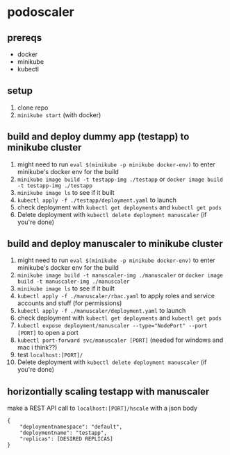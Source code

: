 # podoscaler

## prereqs
- docker
- minikube
- kubectl

## setup
1. clone repo
2. `minikube start` (with docker)

## build and deploy dummy app (testapp) to minikube cluster
1. might need to run `eval $(minikube -p minikube docker-env)` to enter minikube's docker env for the build
2. `minikube image build -t testapp-img ./testapp`
or `docker image build -t testapp-img ./testapp`
3. `minikube image ls` to see if it built
4. `kubectl apply -f ./testapp/deployment.yaml` to launch
5. check deployment with `kubectl get deployments` and `kubectl get pods`
6. Delete deployment with `kubectl delete deployment manuscaler` (if you're done)

## build and deploy manuscaler to minikube cluster
1. might need to run `eval $(minikube -p minikube docker-env)` to enter minikube's docker env for the build
2. `minikube image build -t manuscaler-img ./manuscaler`
or `docker image build -t manuscaler-img ./manuscaler`
3. `minikube image ls` to see if it built
4. `kubectl apply -f ./manuscaler/rbac.yaml` to apply roles and service accounts and stuff (for permissions)
5. `kubectl apply -f ./manuscaler/deployment.yaml` to launch
6. check deployment with `kubectl get deployments` and `kubectl get pods`
7. `kubectl expose deployment/manuscaler --type="NodePort" --port [PORT]` to open a port
8. `kubectl port-forward svc/manuscaler [PORT]` (needed for windows and mac i think??)
9. test `localhost:[PORT]/`
10. Delete deployment with `kubectl delete deployment manuscaler` (if you're done)

## horizontially scaling testapp with manuscaler
make a REST API call to
`localhost:[PORT]/hscale`
with a json body
```
{
    "deploymentnamespace": "default",
    "deploymentname": "testapp",
    "replicas": [DESIRED REPLICAS]
}
```